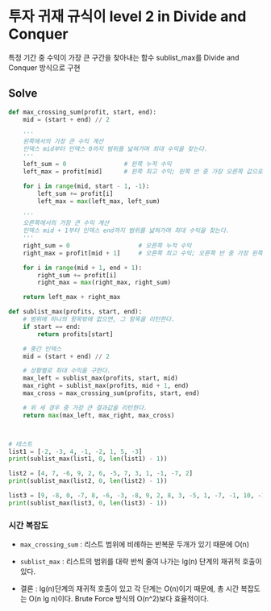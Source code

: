 # 투자 귀재 규식이 level 2 in Divide and Conquer

특정 기간 중 수익이 가장 큰 구간을 찾아내는 함수 sublist_max를 Divide and Conquer 방식으로 구현

## Solve

```python
def max_crossing_sum(profit, start, end):
    mid = (start + end) // 2

    '''
    왼쪽에서의 가장 큰 수익 계산
    인덱스 mid부터 인덱스 0까지 범위를 넓혀가며 최대 수익을 찾는다.
    '''
    left_sum = 0                # 왼쪽 누적 수익
    left_max = profit[mid]      # 왼쪽 최고 수익; 왼쪽 반 중 가장 오른쪽 값으로 초기화

    for i in range(mid, start - 1, -1):
        left_sum += profit[i]
        left_max = max(left_max, left_sum)

    '''
    오른쪽에서의 가장 큰 수익 계산
    인덱스 mid + 1부터 인덱스 end까지 범위를 넓혀가며 최대 수익을 찾는다.
    '''
    right_sum = 0                   # 오른쪽 누적 수익
    right_max = profit[mid + 1]     # 오른쪽 최고 수익; 오른쪽 반 중 가장 왼쪽 값으로 초기

    for i in range(mid + 1, end + 1):
        right_sum += profit[i]
        right_max = max(right_max, right_sum)

    return left_max + right_max

def sublist_max(profits, start, end):
    # 범위에 하나의 항목밖에 없으면, 그 항목을 리턴한다.
    if start == end:
        return profits[start]

    # 중간 인덱스
    mid = (start + end) // 2

    # 상황별로 최대 수익을 구한다.
    max_left = sublist_max(profits, start, mid)
    max_right = sublist_max(profits, mid + 1, end)
    max_cross = max_crossing_sum(profits, start, end)

    # 위 세 경우 중 가장 큰 결과값을 리턴한다.
    return max(max_left, max_right, max_cross)



# 테스트
list1 = [-2, -3, 4, -1, -2, 1, 5, -3]
print(sublist_max(list1, 0, len(list1) - 1))

list2 = [4, 7, -6, 9, 2, 6, -5, 7, 3, 1, -1, -7, 2]
print(sublist_max(list2, 0, len(list2) - 1))

list3 = [9, -8, 0, -7, 8, -6, -3, -8, 9, 2, 8, 3, -5, 1, -7, -1, 10, -1, -9, -5]
print(sublist_max(list3, 0, len(list3) - 1))
```

### 시간 복잡도

- `max_crossing_sum` : 리스트 범위에 비례하는 반복문 두개가 있기 때문에 O(n)
- `sublist_max` : 리스트의 범위를 대략 반씩 줄여 나가는 lg(n) 단계의 재귀적 호출이 있다.

- 결론 : lg(n)단계의 재귀적 호출이 있고 각 단계는 O(n)이기 때문에, 총 시간 복잡도는 O(n lg n)이다. Brute Force 방식의 O(n^2)보다 효율적이다.
